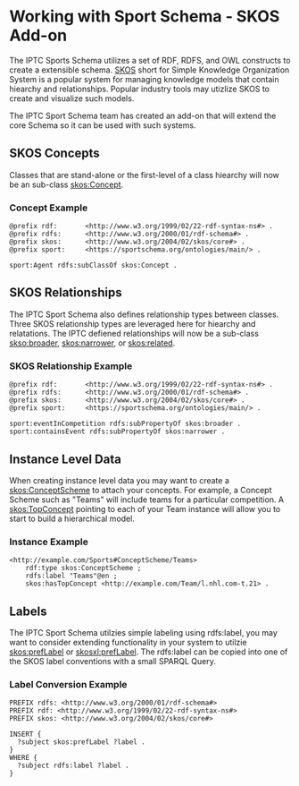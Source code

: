 # Working with Sport Schema - SKOS Add-on

The IPTC Sports Schema utilizes a set of RDF, RDFS, and OWL constructs to create a extensible schema. [SKOS](https://www.w3.org/2004/02/skos/) short for Simple Knowledge Organization System is a popular system for managing knowledge models that contain hiearchy and relationships. Popular industry tools may utizlize SKOS to create and visualize such models. 

The IPTC Sport Schema team has created an add-on that will extend the core Schema so it can be used with such systems.

## SKOS Concepts

Classes that are stand-alone or the first-level of a class hiearchy will now be an sub-class [skos:Concept](http://www.w3.org/2004/02/skos/core#Concept). 

### Concept Example 

```
@prefix rdf:       <http://www.w3.org/1999/02/22-rdf-syntax-ns#> .
@prefix rdfs:      <http://www.w3.org/2000/01/rdf-schema#> .
@prefix skos:      <http://www.w3.org/2004/02/skos/core#> .
@prefix sport:     <https://sportschema.org/ontologies/main/> .

sport:Agent rdfs:subClassOf skos:Concept .
```
## SKOS Relationships

The IPTC Sport Schema also defines relationship types between classes. Three SKOS relationship types are leveraged here for hiearchy and relatations. The IPTC defiened relationships will now be a sub-class [skso:broader](https://www.w3.org/2009/08/skos-reference/skos.html#broader), [skos:narrower](https://www.w3.org/2009/08/skos-reference/skos.html#narrower), or [skos:related](https://www.w3.org/2009/08/skos-reference/skos.html#related). 

### SKOS Relationship Example

```
@prefix rdf:       <http://www.w3.org/1999/02/22-rdf-syntax-ns#> .
@prefix rdfs:      <http://www.w3.org/2000/01/rdf-schema#> .
@prefix skos:      <http://www.w3.org/2004/02/skos/core#> .
@prefix sport:     <https://sportschema.org/ontologies/main/> .

sport:eventInCompetition rdfs:subPropertyOf skos:broader .
sport:containsEvent rdfs:subPropertyOf skos:narrower .
```

## Instance Level Data

When creating instance level data you may want to create a [skos:ConceptScheme](http://www.w3.org/2004/02/skos/core#ConceptScheme) to attach your concepts. For example, a Concept Scheme such as "Teams" will include teams for a particular competition. A [skos:TopConcept](http://www.w3.org/2004/02/skos/core#TopConcept) pointing to each of your Team instance will allow you to start to build a hierarchical model.

### Instance Example

```
<http://example.com/Sports#ConceptScheme/Teams>
    rdf:type skos:ConceptScheme ;
    rdfs:label "Teams"@en ;
    skos:hasTopConcept <http://example.com/Team/l.nhl.com-t.21> .
```

## Labels

The IPTC Sport Schema utilzies simple labeling using rdfs:label, you may want to consider extending functionality in your system to utilzie [skos:prefLabel](http://www.w3.org/2004/02/skos/core#prefLabel) or [skosxl:prefLabel](http://www.w3.org/2008/05/skos-xl#prefLabel). The rdfs:label can be copied into one of the SKOS label conventions with a small SPARQL Query.

### Label Conversion Example

```
PREFIX rdfs: <http://www.w3.org/2000/01/rdf-schema#>
PREFIX rdf: <http://www.w3.org/1999/02/22-rdf-syntax-ns#>
PREFIX skos: <http://www.w3.org/2004/02/skos/core#>

INSERT {
  ?subject skos:prefLabel ?label .
}
WHERE {
  ?subject rdfs:label ?label .
}
```
